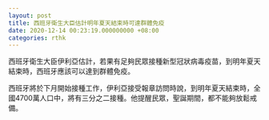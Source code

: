 ```yaml
---
layout: post
title: 西班牙衛生大臣估計明年夏天結束時可達群體免疫
date: 2020-12-14 00:23:19.000000000 +08:00
categories: rthk
---
```


西班牙衛生大臣伊利亞估計，若果有足夠民眾接種新型冠狀病毒疫苗，到明年夏天結束時，西班牙應該可以達到群體免疫。

西班牙將於下月開始接種工作，伊利亞接受報章訪問時說，到明年夏天結束時，全國4700萬人口中，將有三分之二接種。他提醒民眾，聖誕期間，都不能夠放鬆戒備。
